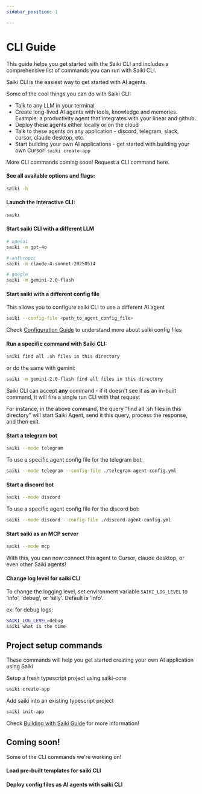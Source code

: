 ```yaml
---
sidebar_position: 1

---
```


# CLI Guide

This guide helps you get started with the Saiki CLI and includes a comprehensive list of commands you can run with Saiki CLI.

Saiki CLI is the easiest way to get started with AI agents.

Some of the cool things you can do with Saiki CLI:

- Talk to any LLM in your terminal
- Create long-lived AI agents with tools, knowledge and memories. Example: a productivity agent that integrates with your linear and github.
- Deploy these agents either locally or on the cloud
- Talk to these agents on any application - discord, telegram, slack, cursor, claude desktop, etc.
- Start building your own AI applications - get started with building your own Cursor! `saiki create-app`


More CLI commands coming soon! Request a CLI command here.


#### **See all available options and flags:**

```bash
saiki -h
```

#### **Launch the interactive CLI:**
```bash
saiki
```

#### **Start saiki CLI with a different LLM**
```bash
# openai
saiki -m gpt-4o

# anthropic
saiki -m claude-4-sonnet-20250514

# google
saiki -m gemini-2.0-flash
```


#### **Start saiki with a different config file**

This allows you to configure saiki CLI to use a different AI agent
```bash
saiki --config-file <path_to_agent_config_file>
```

Check [Configuration Guide](../configuring-saiki/overview.md) to understand more about saiki config files

#### **Run a specific command with Saiki CLI:**

```bash
saiki find all .sh files in this directory
```

or do the same with gemini:

```bash
saiki -m gemini-2.0-flash find all files in this directory
```

Saiki CLI can accept __any__ command - if it doesn't see it as an in-built command, it will fire a single run CLI with that request

For instance, in the above command, the query "find all .sh files in this directory" will start Saiki Agent, send it this query, process the response, and then exit.


#### **Start a telegram bot**

```bash
saiki --mode telegram
```
To use a specific agent config file for the telegram bot:
```bash
saiki --mode telegram --config-file ./telegram-agent-config.yml
```

<!-- Todo: add telegram demo -->

#### **Start a discord bot**
```bash
saiki --mode discord
```
To use a specific agent config file for the discord bot:
```bash
saiki --mode discord --config-file ./discord-agent-config.yml
```

<!-- Todo: add discord demo -->

#### **Start saiki as an MCP server**
```bash
saiki --mode mcp
```

With this, you can now connect this agent to Cursor, claude desktop, or even other Saiki agents!


#### **Change log level for saiki CLI**

To change the logging level, set environment variable `SAIKI_LOG_LEVEL` to 'info', 'debug', or 'silly'. Default is 'info'.

ex: for debug logs:
```bash
SAIKI_LOG_LEVEL=debug
saiki what is the time
```


## Project setup commands

These commands will help you get started creating your own AI application using Saiki

Setup a fresh typescript project using saiki-core
```bash
saiki create-app
```

Add saiki into an existing typescript project
```bash
saiki init-app
```

Check [Building with Saiki Guide](../building-with-saiki/) for more information!

## Coming soon!

Some of the CLI commands we're working on!

#### Load pre-built templates for saiki CLI

#### Deploy config files as AI agents with saiki CLI
